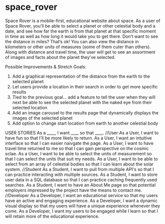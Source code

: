 # space_rover

Space Rover is a mobile-first, educational website about space. As a user of Space Rover, you’ll be able to select a planet or other celestial body and a date, and see how far the earth is from that planet at that specific moment in time as well as how long it would take you to get there. Don’t want to see the distance in miles? That’s ok! You can also view the distance in kilometers or other units of measures (some of them cuter than others). Along with distance and travel time, the user will get to see an assortment of images and facts about the planet they’ve selected.

Possible Improvements & Stretch Goals:
1. Add a graphical representation of the distance from the earth to the selected planet
2. Let users provide a location in their search in order to get more specific results
3. Tied to the previous goal… add a feature to tell the user when they will next be able to see the selected planet with the naked eye from their selected location
4. Add an image carousel to the results page that dynamically displays the images of the selected planet
5.  Add option to change start location from earth to another celestial body

USER STORIES
As a ____, I want ____ so that ____.
//User
As a User, I want to have fun so that I'll be more likely to return.
As a User, I want an intuitive interface so that I can easier naivgate the page.
As a User, I want to have travel time returned to me so that I can gain perspective on the cosmic sclae. 
As a User, I want to be able to select the units of measurement so that I can select the units that suit my needs.
As a User, I want to be able to select from an array of celestial bodies so that I can learn about the solar system. 
//Student
As a Student, I want to pull from multiple API's so that I can practice interacting with multiple sources.
As a Student, I want to store user data in a SQL database so that I can practice caching frequently used searches.
As a Student, I want to have an About Me page so that potential employers impressed by the project have the means to contact me.
//Developer
As a Developer, I want an educational service so that my users have an active and engaging experience.
As a Developer, I want a dynamic visual display so that my users will have a unique experience whenever they come.
As a Developer, I want my users to be engaged while I learn so that I will retain more of the educational experience. 

